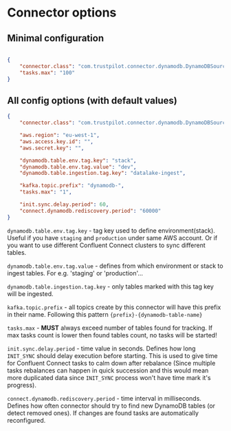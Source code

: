 
# Connector options

## Minimal configuration

```json

{
    "connector.class": "com.trustpilot.connector.dynamodb.DynamoDBSourceConnector",
    "tasks.max": "100"
}
```


## All config options (with default values)
```json
{
    "connector.class": "com.trustpilot.connector.dynamodb.DynamoDBSourceConnector",

    "aws.region": "eu-west-1",
    "aws.access.key.id": "",
    "aws.secret.key": "",

    "dynamodb.table.env.tag.key": "stack",
    "dynamodb.table.env.tag.value": "dev",
    "dynamodb.table.ingestion.tag.key": "datalake-ingest",

    "kafka.topic.prefix": "dynamodb-",
    "tasks.max": "1",

    "init.sync.delay.period": 60,
    "connect.dynamodb.rediscovery.period": "60000"
}
```
`dynamodb.table.env.tag.key` - tag key used to define environment(stack). Useful if you have `staging` and `production` under same AWS account. Or if you want to use different Confluent Connect clusters to sync different tables.

`dynamodb.table.env.tag.value` - defines from which environment or stack to ingest tables. For e.g. 'staging' or 'production'...

`dynamodb.table.ingestion.tag.key` - only tables marked with this tag key will be ingested.

`kafka.topic.prefix` - all topics create by this connector will have this prefix in their name. Following this pattern `{prefix}-{dynamodb-table-name}`

`tasks.max` - **MUST** always exceed number of tables found for tracking. If max tasks count is lower then found tables count, no tasks will be started!

`init.sync.delay.period` - time value in seconds. Defines how long `INIT_SYNC` should delay execution before starting. This is used to give time for Confluent Connect tasks to calm down after rebalance (Since multiple tasks rebalances can happen in quick succession and this would mean more duplicated data since `INIT_SYNC` process won't have time mark it's progress). 

 `connect.dynamodb.rediscovery.period` - time interval in milliseconds. Defines how often connector should try to find new DynamoDB tables (or detect removed ones). If changes are found tasks are automatically reconfigured.




